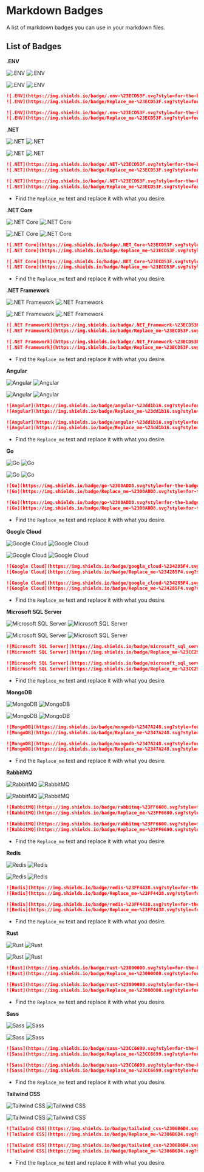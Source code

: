 # Markdown Badges
A list of markdown badges you can use in your markdown files.


## List of Badges

**.ENV**

![.ENV](https://img.shields.io/badge/.env-%23ECD53F.svg?style=for-the-badge&logo=dotenv&logoColor=%23ECD53F&color=gray)
![.ENV](https://img.shields.io/badge/Replace_me-%23ECD53F.svg?style=for-the-badge&logo=dotenv&logoColor=%23ECD53F&label=.ENV&labelColor=gray&color=%23ECD53F)

![.ENV](https://img.shields.io/badge/.env-%23ECD53F.svg?style=for-the-badge&logo=dotenv&logoColor=white&color=%23ECD53F)
![.ENV](https://img.shields.io/badge/Replace_me-%23ECD53F.svg?style=for-the-badge&logo=dotenv&logoColor=white&label=.ENV&labelColor=%23ECD53F&color=gray)

```md
![.ENV](https://img.shields.io/badge/.env-%23ECD53F.svg?style=for-the-badge&logo=dotenv&logoColor=%23ECD53F&color=gray)
![.ENV](https://img.shields.io/badge/Replace_me-%23ECD53F.svg?style=for-the-badge&logo=dotenv&logoColor=%23ECD53F&label=.ENV&labelColor=gray&color=%23ECD53F)

![.ENV](https://img.shields.io/badge/.env-%23ECD53F.svg?style=for-the-badge&logo=dotenv&logoColor=white&color=%23ECD53F)
![.ENV](https://img.shields.io/badge/Replace_me-%23ECD53F.svg?style=for-the-badge&logo=dotenv&logoColor=white&label=.ENV&labelColor=%23ECD53F&color=gray)
```


**.NET**

![.NET](https://img.shields.io/badge/.NET-%23ECD53F.svg?style=for-the-badge&logo=dotnet&logoColor=%23512BD4&color=gray)
![.NET](https://img.shields.io/badge/Replace_me-%23ECD53F.svg?style=for-the-badge&logo=dotnet&logoColor=%23512BD4&label=.NET&labelColor=gray&color=%23512BD4)

![.NET](https://img.shields.io/badge/.NET-%23ECD53F.svg?style=for-the-badge&logo=dotnet&logoColor=white&color=%23512BD4)
![.NET](https://img.shields.io/badge/Replace_me-%23ECD53F.svg?style=for-the-badge&logo=dotnet&logoColor=white&label=.NET&labelColor=%23512BD4&color=gray)

```md
![.NET](https://img.shields.io/badge/.NET-%23ECD53F.svg?style=for-the-badge&logo=dotnet&logoColor=%23512BD4&color=gray)
![.NET](https://img.shields.io/badge/Replace_me-%23ECD53F.svg?style=for-the-badge&logo=dotnet&logoColor=%23512BD4&label=.NET&labelColor=gray&color=%23512BD4)

![.NET](https://img.shields.io/badge/.NET-%23ECD53F.svg?style=for-the-badge&logo=dotnet&logoColor=white&color=%23512BD4)
![.NET](https://img.shields.io/badge/Replace_me-%23ECD53F.svg?style=for-the-badge&logo=dotnet&logoColor=white&label=.NET&labelColor=%23512BD4&color=gray)
```
* Find the `Replace_me` text and replace it with what you desire.


**.NET Core**

![.NET Core](https://img.shields.io/badge/.NET_Core-%23ECD53F.svg?style=for-the-badge&logo=dotnet&logoColor=%23512BD4&color=gray)
![.NET Core](https://img.shields.io/badge/Replace_me-%23ECD53F.svg?style=for-the-badge&logo=dotnet&logoColor=%23512BD4&label=.NET%20Core&labelColor=gray&color=%23512BD4)

![.NET Core](https://img.shields.io/badge/.NET_Core-%23ECD53F.svg?style=for-the-badge&logo=dotnet&logoColor=white&color=%23512BD4)
![.NET Core](https://img.shields.io/badge/Replace_me-%23ECD53F.svg?style=for-the-badge&logo=dotnet&logoColor=white&label=.NET%20Core&labelColor=%23512BD4&color=gray)

```md
![.NET Core](https://img.shields.io/badge/.NET_Core-%23ECD53F.svg?style=for-the-badge&logo=dotnet&logoColor=%23512BD4&color=gray)
![.NET Core](https://img.shields.io/badge/Replace_me-%23ECD53F.svg?style=for-the-badge&logo=dotnet&logoColor=%23512BD4&label=.NET%20Core&labelColor=gray&color=%23512BD4)

![.NET Core](https://img.shields.io/badge/.NET_Core-%23ECD53F.svg?style=for-the-badge&logo=dotnet&logoColor=white&color=%23512BD4)
![.NET Core](https://img.shields.io/badge/Replace_me-%23ECD53F.svg?style=for-the-badge&logo=dotnet&logoColor=white&label=.NET%20Core&labelColor=%23512BD4&color=gray)
```
* Find the `Replace_me` text and replace it with what you desire.


**.NET Framework**

![.NET Framework](https://img.shields.io/badge/.NET_Framework-%23ECD53F.svg?style=for-the-badge&logo=dotnet&logoColor=%23512BD4&color=gray)
![.NET Framework](https://img.shields.io/badge/Replace_me-%23ECD53F.svg?style=for-the-badge&logo=dotnet&logoColor=%23512BD4&label=.NET%20Framework&labelColor=gray&color=%23512BD4)

![.NET Framework](https://img.shields.io/badge/.NET_Framework-%23ECD53F.svg?style=for-the-badge&logo=dotnet&logoColor=white&color=%23512BD4)
![.NET Framework](https://img.shields.io/badge/Replace_me-%23ECD53F.svg?style=for-the-badge&logo=dotnet&logoColor=white&label=.NET%20Framework&labelColor=%23512BD4&color=gray)

```md
![.NET Framework](https://img.shields.io/badge/.NET_Framework-%23ECD53F.svg?style=for-the-badge&logo=dotnet&logoColor=%23512BD4&color=gray)
![.NET Framework](https://img.shields.io/badge/Replace_me-%23ECD53F.svg?style=for-the-badge&logo=dotnet&logoColor=%23512BD4&label=.NET%20Framework&labelColor=gray&color=%23512BD4)

![.NET Framework](https://img.shields.io/badge/.NET_Framework-%23ECD53F.svg?style=for-the-badge&logo=dotnet&logoColor=white&color=%23512BD4)
![.NET Framework](https://img.shields.io/badge/Replace_me-%23ECD53F.svg?style=for-the-badge&logo=dotnet&logoColor=white&label=.NET%20Framework&labelColor=%23512BD4&color=gray)
```
* Find the `Replace_me` text and replace it with what you desire.


**Angular**

![Angular](https://img.shields.io/badge/angular-%23dd1b16.svg?style=for-the-badge&logo=angular&logoColor=%23dd1b16&color=gray)
![Angular](https://img.shields.io/badge/Replace_me-%23dd1b16.svg?style=for-the-badge&logo=angular&logoColor=%23dd1b16&label=Angular&labelColor=gray&color=%23dd1b16)

![Angular](https://img.shields.io/badge/angular-%23dd1b16.svg?style=for-the-badge&logo=angular&logoColor=white&color=%23dd1b16)
![Angular](https://img.shields.io/badge/Replace_me-%23dd1b16.svg?style=for-the-badge&logo=angular&logoColor=white&label=Angular&labelColor=%23dd1b16&color=gray)

```md
![Angular](https://img.shields.io/badge/angular-%23dd1b16.svg?style=for-the-badge&logo=angular&logoColor=%23dd1b16&color=gray)
![Angular](https://img.shields.io/badge/Replace_me-%23dd1b16.svg?style=for-the-badge&logo=angular&logoColor=%23dd1b16&label=Angular&labelColor=gray&color=%23dd1b16)

![Angular](https://img.shields.io/badge/angular-%23dd1b16.svg?style=for-the-badge&logo=angular&logoColor=white&color=%23dd1b16)
![Angular](https://img.shields.io/badge/Replace_me-%23dd1b16.svg?style=for-the-badge&logo=angular&logoColor=white&label=Angular&labelColor=%23dd1b16&color=gray)
```
* Find the `Replace_me` text and replace it with what you desire.


**Go**

![Go](https://img.shields.io/badge/go-%2300ADD8.svg?style=for-the-badge&logo=go&logoColor=%2300ADD8&color=gray)
![Go](https://img.shields.io/badge/Replace_me-%2300ADD8.svg?style=for-the-badge&logo=go&logoColor=%2300ADD8&label=Go&labelColor=gray&color=%2300ADD8)

![Go](https://img.shields.io/badge/go-%2300ADD8.svg?style=for-the-badge&logo=go&logoColor=white&color=%2300ADD8)
![Go](https://img.shields.io/badge/Replace_me-%2300ADD8.svg?style=for-the-badge&logo=go&logoColor=white&label=Go&labelColor=%2300ADD8&color=gray)

```md
![Go](https://img.shields.io/badge/go-%2300ADD8.svg?style=for-the-badge&logo=go&logoColor=%2300ADD8&color=gray)
![Go](https://img.shields.io/badge/Replace_me-%2300ADD8.svg?style=for-the-badge&logo=go&logoColor=%2300ADD8&label=Go&labelColor=gray&color=%2300ADD8)

![Go](https://img.shields.io/badge/go-%2300ADD8.svg?style=for-the-badge&logo=go&logoColor=white&color=%2300ADD8)
![Go](https://img.shields.io/badge/Replace_me-%2300ADD8.svg?style=for-the-badge&logo=go&logoColor=white&label=Go&labelColor=%2300ADD8&color=gray)
```
* Find the `Replace_me` text and replace it with what you desire.


**Google Cloud**

![Google Cloud](https://img.shields.io/badge/google_cloud-%234285F4.svg?style=for-the-badge&logo=google-cloud&logoColor=%234285F4&color=gray)
![Google Cloud](https://img.shields.io/badge/Replace_me-%234285F4.svg?style=for-the-badge&logo=google-cloud&logoColor=%234285F4&label=Google%20Cloud&labelColor=gray&color=%234285F4)

![Google Cloud](https://img.shields.io/badge/google_cloud-%234285F4.svg?style=for-the-badge&logo=google-cloud&logoColor=white&color=%234285F4)
![Google Cloud](https://img.shields.io/badge/Replace_me-%234285F4.svg?style=for-the-badge&logo=google-cloud&logoColor=white&label=Google%20Cloud&labelColor=%234285F4&color=gray)

```md
![Google Cloud](https://img.shields.io/badge/google_cloud-%234285F4.svg?style=for-the-badge&logo=google-cloud&logoColor=%234285F4&color=gray)
![Google Cloud](https://img.shields.io/badge/Replace_me-%234285F4.svg?style=for-the-badge&logo=google-cloud&logoColor=%234285F4&label=Google%20Cloud&labelColor=gray&color=%234285F4)

![Google Cloud](https://img.shields.io/badge/google_cloud-%234285F4.svg?style=for-the-badge&logo=google-cloud&logoColor=white&color=%234285F4)
![Google Cloud](https://img.shields.io/badge/Replace_me-%234285F4.svg?style=for-the-badge&logo=google-cloud&logoColor=white&label=Google%20Cloud&labelColor=%234285F4&color=gray)
```
* Find the `Replace_me` text and replace it with what you desire.


**Microsoft SQL Server**

![Microsoft SQL Server](https://img.shields.io/badge/microsoft_sql_server-%23CC2927.svg?style=for-the-badge&logo=microsoft-sql-server&color=gray&logoColor=%23CC2927)
![Microsoft SQL Server](https://img.shields.io/badge/Replace_me-%23CC2927.svg?style=for-the-badge&logo=microsoft-sql-server&logoColor=%23CC2927&label=Microsoft%20SQL%20Server&labelColor=gray&color=%23CC2927)

![Microsoft SQL Server](https://img.shields.io/badge/microsoft_sql_server-%23CC2927.svg?style=for-the-badge&logo=microsoft-sql-server&logoColor=white)
![Microsoft SQL Server](https://img.shields.io/badge/Replace_me-%23CC2927.svg?style=for-the-badge&logo=microsoft-sql-server&logoColor=white&label=Microsoft%20SQL%20Server&labelColor=%23CC2927&color=gray)

```md
![Microsoft SQL Server](https://img.shields.io/badge/microsoft_sql_server-%23CC2927.svg?style=for-the-badge&logo=microsoft-sql-server&color=gray&logoColor=%23CC2927)
![Microsoft SQL Server](https://img.shields.io/badge/Replace_me-%23CC2927.svg?style=for-the-badge&logo=microsoft-sql-server&logoColor=%23CC2927&label=Microsoft%20SQL%20Server&labelColor=gray&color=%23CC2927)

![Microsoft SQL Server](https://img.shields.io/badge/microsoft_sql_server-%23CC2927.svg?style=for-the-badge&logo=microsoft-sql-server&logoColor=white)
![Microsoft SQL Server](https://img.shields.io/badge/Replace_me-%23CC2927.svg?style=for-the-badge&logo=microsoft-sql-server&logoColor=white&label=Microsoft%20SQL%20Server&labelColor=%23CC2927&color=gray)
```
* Find the `Replace_me` text and replace it with what you desire.


**MongoDB**

![MongoDB](https://img.shields.io/badge/mongodb-%2347A248.svg?style=for-the-badge&logo=mongodb&color=gray)
![MongoDB](https://img.shields.io/badge/Replace_me-%2347A248.svg?style=for-the-badge&logo=mongodb&logoColor=%2347A248&label=MONGODB&labelColor=gray&color=%2347A248)

![MongoDB](https://img.shields.io/badge/mongodb-%2347A248.svg?style=for-the-badge&logo=mongodb&logoColor=white)
![MongoDB](https://img.shields.io/badge/Replace_me-%2347A248.svg?style=for-the-badge&logo=mongodb&logoColor=white&label=MONGODB&labelColor=%2347A248&color=gray)


```md
![MongoDB](https://img.shields.io/badge/mongodb-%2347A248.svg?style=for-the-badge&logo=mongodb&color=gray)
![MongoDB](https://img.shields.io/badge/Replace_me-%2347A248.svg?style=for-the-badge&logo=mongodb&logoColor=%2347A248&label=MONGODB&labelColor=gray&color=%2347A248)

![MongoDB](https://img.shields.io/badge/mongodb-%2347A248.svg?style=for-the-badge&logo=mongodb&logoColor=white)
![MongoDB](https://img.shields.io/badge/Replace_me-%2347A248.svg?style=for-the-badge&logo=mongodb&logoColor=white&label=MONGODB&labelColor=%2347A248&color=gray)
```
* Find the `Replace_me` text and replace it with what you desire.


**RabbitMQ**

![RabbitMQ](https://img.shields.io/badge/rabbitmq-%23FF6600.svg?style=for-the-badge&logo=rabbitmq&logoColor=%23FF6600&color=gray)
![RabbitMQ](https://img.shields.io/badge/Replace_me-%23FF6600.svg?style=for-the-badge&logo=rabbitmq&logoColor=%23FF6600&label=RabbitMQ&labelColor=gray&color=%23FF6600)

![RabbitMQ](https://img.shields.io/badge/rabbitmq-%23FF6600.svg?style=for-the-badge&logo=rabbitmq&logoColor=white&color=%23FF6600)
![RabbitMQ](https://img.shields.io/badge/Replace_me-%23FF6600.svg?style=for-the-badge&logo=rabbitmq&logoColor=white&label=RabbitMQ&labelColor=%23FF6600&color=gray)

```md
![RabbitMQ](https://img.shields.io/badge/rabbitmq-%23FF6600.svg?style=for-the-badge&logo=rabbitmq&logoColor=%23FF6600&color=gray)
![RabbitMQ](https://img.shields.io/badge/Replace_me-%23FF6600.svg?style=for-the-badge&logo=rabbitmq&logoColor=%23FF6600&label=RabbitMQ&labelColor=gray&color=%23FF6600)

![RabbitMQ](https://img.shields.io/badge/rabbitmq-%23FF6600.svg?style=for-the-badge&logo=rabbitmq&logoColor=white&color=%23FF6600)
![RabbitMQ](https://img.shields.io/badge/Replace_me-%23FF6600.svg?style=for-the-badge&logo=rabbitmq&logoColor=white&label=RabbitMQ&labelColor=%23FF6600&color=gray)
```
* Find the `Replace_me` text and replace it with what you desire.


**Redis**

![Redis](https://img.shields.io/badge/redis-%23FF4438.svg?style=for-the-badge&logo=redis&logoColor=%23FF4438&color=gray)
![Redis](https://img.shields.io/badge/Replace_me-%23FF4438.svg?style=for-the-badge&logo=redis&logoColor=%23FF4438&label=Redis&labelColor=gray&color=%23FF4438)

![Redis](https://img.shields.io/badge/redis-%23FF4438.svg?style=for-the-badge&logo=redis&logoColor=white&color=%23FF4438)
![Redis](https://img.shields.io/badge/Replace_me-%23FF4438.svg?style=for-the-badge&logo=redis&logoColor=white&label=Redis&labelColor=%23FF4438&color=gray)

```md
![Redis](https://img.shields.io/badge/redis-%23FF4438.svg?style=for-the-badge&logo=redis&logoColor=%23FF4438&color=gray)
![Redis](https://img.shields.io/badge/Replace_me-%23FF4438.svg?style=for-the-badge&logo=redis&logoColor=%23FF4438&label=Redis&labelColor=gray&color=%23FF4438)

![Redis](https://img.shields.io/badge/redis-%23FF4438.svg?style=for-the-badge&logo=redis&logoColor=white&color=%23FF4438)
![Redis](https://img.shields.io/badge/Replace_me-%23FF4438.svg?style=for-the-badge&logo=redis&logoColor=white&label=Redis&labelColor=%23FF4438&color=gray)
```
* Find the `Replace_me` text and replace it with what you desire.


**Rust**

![Rust](https://img.shields.io/badge/rust-%23000000.svg?style=for-the-badge&logo=rust&logoColor=%23000000&color=gray)
![Rust](https://img.shields.io/badge/Replace_me-%23000000.svg?style=for-the-badge&logo=rust&logoColor=%23000000&label=Rust&labelColor=gray&color=%23000000)

![Rust](https://img.shields.io/badge/rust-%23000000.svg?style=for-the-badge&logo=rust&logoColor=white&color=%23000000)
![Rust](https://img.shields.io/badge/Replace_me-%23000000.svg?style=for-the-badge&logo=rust&logoColor=white&label=Rust&labelColor=%23000000&color=gray)

```md
![Rust](https://img.shields.io/badge/rust-%23000000.svg?style=for-the-badge&logo=rust&logoColor=%23000000&color=gray)
![Rust](https://img.shields.io/badge/Replace_me-%23000000.svg?style=for-the-badge&logo=rust&logoColor=%23000000&label=Rust&labelColor=gray&color=%23000000)

![Rust](https://img.shields.io/badge/rust-%23000000.svg?style=for-the-badge&logo=rust&logoColor=white&color=%23000000)
![Rust](https://img.shields.io/badge/Replace_me-%23000000.svg?style=for-the-badge&logo=rust&logoColor=white&label=Rust&labelColor=%23000000&color=gray)
```
* Find the `Replace_me` text and replace it with what you desire.


**Sass**

![Sass](https://img.shields.io/badge/sass-%23CC6699.svg?style=for-the-badge&logo=sass&logoColor=%23CC6699&color=gray)
![Sass](https://img.shields.io/badge/Replace_me-%23CC6699.svg?style=for-the-badge&logo=sass&logoColor=%23CC6699&label=Sass&labelColor=gray&color=%23CC6699)

![Sass](https://img.shields.io/badge/sass-%23CC6699.svg?style=for-the-badge&logo=sass&logoColor=white&color=%23CC6699)
![Sass](https://img.shields.io/badge/Replace_me-%23CC6699.svg?style=for-the-badge&logo=sass&logoColor=white&label=Sass&labelColor=%23CC6699&color=gray)

```md
![Sass](https://img.shields.io/badge/sass-%23CC6699.svg?style=for-the-badge&logo=sass&logoColor=%23CC6699&color=gray)
![Sass](https://img.shields.io/badge/Replace_me-%23CC6699.svg?style=for-the-badge&logo=sass&logoColor=%23CC6699&label=Sass&labelColor=gray&color=%23CC6699)

![Sass](https://img.shields.io/badge/sass-%23CC6699.svg?style=for-the-badge&logo=sass&logoColor=white&color=%23CC6699)
![Sass](https://img.shields.io/badge/Replace_me-%23CC6699.svg?style=for-the-badge&logo=sass&logoColor=white&label=Sass&labelColor=%23CC6699&color=gray)
```
* Find the `Replace_me` text and replace it with what you desire.


**Tailwind CSS**

![Tailwind CSS](https://img.shields.io/badge/tailwind_css-%2306B6D4.svg?style=for-the-badge&logo=tailwindcss&logoColor=%2306B6D4&color=gray)
![Tailwind CSS](https://img.shields.io/badge/Replace_me-%2306B6D4.svg?style=for-the-badge&logo=tailwindcss&logoColor=%2306B6D4&label=Tailwind%20CSS&labelColor=gray&color=%2306B6D4)

![Tailwind CSS](https://img.shields.io/badge/tailwind_css-%2306B6D4.svg?style=for-the-badge&logo=tailwindcss&logoColor=white&color=%2306B6D4)
![Tailwind CSS](https://img.shields.io/badge/Replace_me-%2306B6D4.svg?style=for-the-badge&logo=tailwindcss&logoColor=white&label=Tawilwind%20CSS&labelColor=%2306B6D4&color=gray)

```md
![Tailwind CSS](https://img.shields.io/badge/tailwind_css-%2306B6D4.svg?style=for-the-badge&logo=tailwindcss&logoColor=%2306B6D4&color=gray)
![Tailwind CSS](https://img.shields.io/badge/Replace_me-%2306B6D4.svg?style=for-the-badge&logo=tailwindcss&logoColor=%2306B6D4&label=Tailwind%20CSS&labelColor=gray&color=%2306B6D4)

![Tailwind CSS](https://img.shields.io/badge/tailwind_css-%2306B6D4.svg?style=for-the-badge&logo=tailwindcss&logoColor=white&color=%2306B6D4)
![Tailwind CSS](https://img.shields.io/badge/Replace_me-%2306B6D4.svg?style=for-the-badge&logo=tailwindcss&logoColor=white&label=Tawilwind%20CSS&labelColor=%2306B6D4&color=gray)
```
* Find the `Replace_me` text and replace it with what you desire.